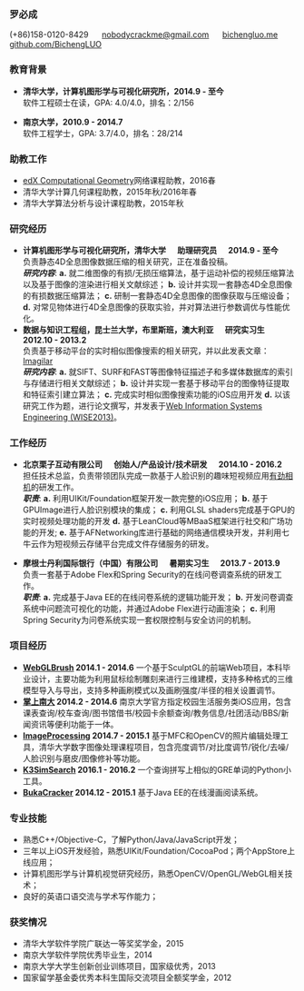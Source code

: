 ### 罗必成
(+86)158-0120-8429 &nbsp;&nbsp;&nbsp;&nbsp; nobodycrackme@gmail.com &nbsp;&nbsp;&nbsp;&nbsp; [bichengluo.me][blog] &nbsp;&nbsp;&nbsp;&nbsp; [github.com/BichengLUO][github]

### 教育背景
* **清华大学，计算机图形学与可视化研究所，2014.9 - 至今**  
软件工程硕士在读，GPA: 4.0/4.0，排名：2/156  

* **南京大学，2010.9 - 2014.7**  
软件工程学士，GPA: 3.7/4.0，排名：28/214

### 助教工作
* [edX Computational Geometry][cg]网络课程助教，2016春
* 清华大学计算几何课程助教，2015年秋/2016年春
* 清华大学算法分析与设计课程助教，2015年秋

### 研究经历
*   **计算机图形学与可视化研究所，清华大学 &nbsp;&nbsp;&nbsp;&nbsp; 助理研究员 &nbsp;&nbsp;&nbsp;&nbsp; 2014.9 - 至今**  
负责静态4D全息图像数据压缩的相关研究，正在准备投稿。  
***研究内容***: **a.** 就二维图像的有损/无损压缩算法，基于运动补偿的视频压缩算法以及基于图像的渲染进行相关文献综述； **b.** 设计并实现一套静态4D全息图像的有损数据压缩算法； **c.** 研制一套静态4D全息图像的图像获取与压缩设备； **d.** 对常见物体进行4D全息图像的获取实验，并对算法进行参数调优与性能优化。
*   **数据与知识工程组，昆士兰大学，布里斯班，澳大利亚 &nbsp;&nbsp;&nbsp;&nbsp; 研究实习生 &nbsp;&nbsp;&nbsp;&nbsp; 2012.10 - 2013.2**  
负责基于移动平台的实时相似图像搜索的相关研究，并以此发表文章：[Imagilar][imagilar]  
***研究内容***: **a.** 就SIFT、SURF和FAST等图像特征描述子和多媒体数据库的索引与存储进行相关文献综述； **b.** 设计并实现一套基于移动平台的图像特征提取和特征索引建立算法； **c.** 完成实时相似图像搜索功能的iOS应用开发 **d.** 以该研究工作为题，进行论文撰写，并发表于[Web Information Systems Engineering (WISE2013)][imagilar]。

### 工作经历
*   **北京栗子互动有限公司 &nbsp;&nbsp;&nbsp;&nbsp; 创始人/产品设计/技术研发 &nbsp;&nbsp;&nbsp;&nbsp; 2014.10 - 2016.2**  
担任技术总监，负责带领团队完成一款基于人脸识别的趣味短视频应用[有劲相机][parocam]的研发工作。  
***职责***: **a.** 利用UIKit/Foundation框架开发一款完整的iOS应用； **b.** 基于GPUImage进行人脸识别模块的集成； **c.** 利用GLSL shaders完成基于GPU的实时视频处理功能的开发 **d.** 基于LeanCloud等MBaaS框架进行社交和广场功能的开发; **e.** 基于AFNetworking库进行基础的网络通信模块开发，并利用七牛云作为短视频云存储平台完成文件存储服务的研发。

*   **摩根士丹利国际银行（中国）有限公司 &nbsp;&nbsp;&nbsp;&nbsp; 暑期实习生 &nbsp;&nbsp;&nbsp;&nbsp; 2013.7 - 2013.9**  
负责一套基于Adobe Flex和Spring Security的在线问卷调查系统的研发工作。  
***职责***: **a.** 完成基于Java EE的在线问卷系统的逻辑功能开发； **b.** 开发问卷调查系统中问题流可视化的功能，并通过Adobe Flex进行动画渲染； **c.** 利用Spring Security为问卷系统实现一套权限控制与安全访问的机制。

### 项目经历

* **[WebGLBrush][webglbrush] 2014.1 - 2014.6** 一个基于SculptGL的前端Web项目，本科毕业设计，主要功能为利用鼠标绘制雕刻来进行三维建模，支持多种格式的三维模型导入与导出，支持多种画刷模式以及画刷强度/半径的相关设置调节。
* **[掌上南大][pocketnju] 2014.2 - 2014.6** 南京大学官方指定校园生活服务类iOS应用，包含课表查询/校车查询/图书馆借书/校园卡余额查询/教务信息/社团活动/BBS/新闻资讯等便利功能于一体。
* **[ImageProcessing][imageprocessing] 2014.7 - 2015.1** 基于MFC和OpenCV的照片编辑处理工具，清华大学数字图像处理课程项目，包含亮度调节/对比度调节/锐化/去噪/人脸识别与磨皮/图像修补等功能。
* **[K3SimSearch][k3simsearch] 2016.1 - 2016.2** 一个查询拼写上相似的GRE单词的Python小工具。
* **[BukaCracker][bukacracker] 2014.12 - 2015.1** 基于Java EE的在线漫画阅读系统。

### 专业技能
*   熟悉C++/Objective-C，了解Python/Java/JavaScript开发；
*   三年以上iOS开发经验，熟悉UIKit/Foundation/CocoaPod；两个AppStore上线应用；
*   计算机图形学与计算机视觉研究经历，熟悉OpenCV/OpenGL/WebGL相关技术；
*   良好的英语口语交流与学术写作能力；

### 获奖情况

* 清华大学软件学院广联达一等奖奖学金，2015
* 南京大学软件学院优秀毕业生，2014
* 南京大学大学生创新创业训练项目，国家级优秀，2013
* 国家留学基金委优秀本科生国际交流项目全额奖学金，2012

[blog]:http://bichengluo.me
[github]:https://github.com/BichengLUO
[cg]:https://www.edx.org/course/computational-geometry-gis-cad-other-tsinghuax-70240183x
[blog@github]: https://github.com/BichengLUO/bichengluo.github.io
[parocam]:https://itunes.apple.com/cn/app/you-jin-tie-zui-shuo-duan/id971725907
[imagilar]:http://link.springer.com/chapter/10.1007%2F978-3-642-41154-0_47
[imageprocessing]:https://github.com/BichengLUO/ImageProcessing
[bukacracker]:https://github.com/BichengLUO/BukaCracker
[pocketnju]:https://itunes.apple.com/us/app/zhang-shang-nan-da/id814490033
[planarsight]:https://github.com/BichengLUO/PlanarSight
[webglbrush]:http://webglbrush.sinaapp.com/
[k3simsearch]:http://github.com/BichengLUO/K3SimSearch